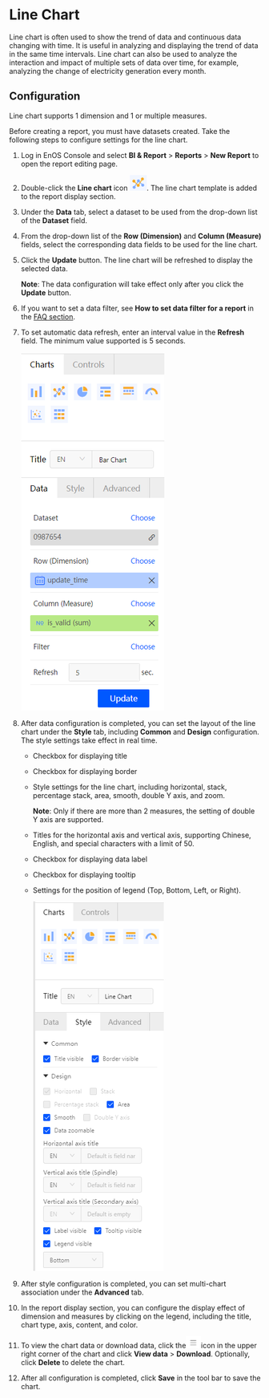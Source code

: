 # Line Chart

Line chart is often used to show the trend of data and continuous data changing with time. It is useful in analyzing and displaying the trend of data in the same time intervals. Line chart can also be used to analyze the interaction and impact of multiple sets of data over time, for example, analyzing the change of electricity generation every month.

## Configuration

Line chart supports 1 dimension and 1 or multiple measures.

Before creating a report, you must have datasets created. Take the following steps to configure settings for the line chart.

1. Log in EnOS Console and select **BI & Report** > **Reports** > **New Report** to open the report editing page.

2. Double-click the **Line chart** icon ![line_icon](../media/line_icon.png). The line chart template is added to the report display section.

3. Under the **Data** tab, select a dataset to be used from the drop-down list of the **Dataset** field.

4. From the drop-down list of the **Row (Dimension)** and **Column (Measure)** fields, select the corresponding data fields to be used for the line chart.

5. Click the **Update** button. The line chart will be refreshed to display the selected data.

   **Note**: The data configuration will take effect only after you click the **Update** button.

6. If you want to set a data filter, see **How to set data filter for a report** in the [FAQ section](../report_faq).

7. To set automatic data refresh, enter an interval value in the **Refresh** field. The minimum value supported is 5 seconds.

   ![line_data](../media/bar_data.png)

8. After data configuration is completed, you can set the layout of the line chart under the **Style** tab, including **Common** and **Design** configuration. The style settings take effect in real time.

   - Checkbox for displaying title

   - Checkbox for displaying border 

   - Style settings for the line chart, including horizontal, stack, percentage stack, area, smooth, double Y axis, and zoom. 

     **Note**: Only if there are more than 2 measures, the setting of double Y axis are supported.

   - Titles for the horizontal axis and vertical axis, supporting Chinese, English, and special characters with a limit of 50.

   - Checkbox for displaying data label

   - Checkbox for displaying tooltip

   - Settings for the position of legend (Top, Bottom, Left, or Right). 

     ![line_style](../media/line_style.png)

9. After style configuration is completed, you can set multi-chart association under the **Advanced** tab.

10. In the report display section, you can configure the display effect of dimension and measures by clicking on the legend, including the title, chart type, axis, content, and color.

11. To view the chart data or download data, click the![chart_spread](../media/chart_spread.png)icon in the upper right corner of the chart and click **View data** > **Download**. Optionally, click **Delete** to delete the chart.

12. After all configuration is completed, click **Save** in the tool bar to save the chart.